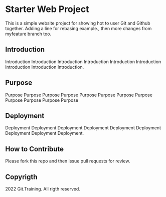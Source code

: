# Starter Web Project


This is a simple website project for showing hot to user Git and Github together. Adding a line for rebasing example., then more changes from myfeature branch too.
## Introduction


Introduction Introduction Introduction Introduction Introduction Introduction Introduction Introduction Introduction.


## Purpose


Purpose Purpose Purpose Purpose Purpose Purpose Purpose Purpose Purpose Purpose Purpose Purpose

## Deployment


Deployment Deployment Deployment Deployment Deployment Deployment Deployment Deployment Deployment.

## How to Contribute

Please fork this repo and then issue pull requests for review.

## Copyrigth


2022 Git.Training. All rigth reserved.